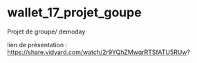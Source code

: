 # wallet_17_projet_goupe
Projet de groupe/ demoday

lien de présentation : https://share.vidyard.com/watch/2r9YQhZMwqrRTSfATU5RUw?
